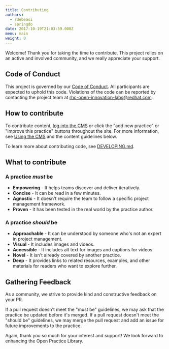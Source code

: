 ```yaml
---
title: Contributing
authors:
  - rdebeasi
  - springdo
date: 2017-10-19T21:03:59.000Z
menu: main
weight: 0
---
```


Welcome! Thank you for taking the time to contribute. This project relies on an active and involved community, and we really appreciate your support.

## Code of Conduct

This project is governed by our [Code of Conduct](CODE_OF_CONDUCT.md). All participants are expected to uphold this code. Violations of the code can be reported by contacting the project team at
[rhc-open-innovation-labs@redhat.com](mailto:rhc-open-innovation-labs@redhat.com).

## How to contribute

To contribute content, [log into the CMS](/admin/) or click the "add new practice" or "improve this practice" buttons throughout the site. For more information, see [Using the CMS](/cms/) and the content guidelines below.

To learn more about contributing code, see [DEVELOPING.md](https://github.com/openpracticelibrary/openpracticelibrary/blob/staging/DEVELOPING.md).

## What to contribute

### A practice _must_ be

- **Empowering** - It helps teams discover and deliver iteratively.
- **Concise** - It can be read in a few minutes.
- **Agnostic** - It doesn't require the team to follow a specific project management framework.
- **Proven** - It has been tested in the real world by the practice author.

### A practice _should_ be

- **Approachable** - It can be understood by someone who's not an expert in project management.
- **Visual** - It includes images and videos.
- **Accessible** - It includes alt text for images and captions for videos.
- **Novel** - It isn't already covered by another practice.
- **Deep** - It provides links to related resources, examples, and other materials for readers who want to explore further.

## Gathering Feedback

As a community, we strive to provide kind and constructive feedback on your PR.

If a pull request doesn't meet the "must be" guidelines, we may ask that the practice be updated before it's merged. If a pull request doesn't meet the "should be" guidelines, we may merge the pull request and add an issue for future improvements to the practice.

Again, thank you so much for your interest and support! We look forward to enhancing the Open Practice Library.

